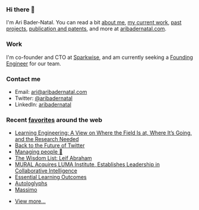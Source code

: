 ### Hi there 👋

I'm Ari Bader-Natal. You can read a bit [about me](https://aribadernatal.com), [my current work](https://aribadernatal.com/projects/Sparkwise/), [past projects](https://aribadernatal.com/projects/), [publication and patents](https://aribadernatal.com/publications), and more at [aribadernatal.com](https://aribadernatal.com).

### Work 

I'm co-founder and CTO at [Sparkwise](https://sparkwise.co), and am currently seeking a [Founding Engineer](https://sparkwise.notion.site/Build-the-Future-of-Learning-with-Us-9828f73e135d4676a4c02f1483886f0e) for our team.  

### Contact me

- Email: ari@aribadernatal.com
- Twitter: [@aribadernatal](https://twitter.com/aribadernatal)
- LinkedIn: [aribadernatal](https://linkedin.com/in/aribadernatal)

### Recent [favorites](https://favorites.aribadernatal.com) around the web

<!--START_SECTION:feed-->
* [Learning Engineering: A View on Where the Field Is at, Where It’s Going, and the Research Needed](https:&#x2F;&#x2F;favorites.aribadernatal.com&#x2F;pocket-favorites&#x2F;2022&#x2F;04&#x2F;learning-engineering-a-view-on-where-the-field-is-at-where-its-going-and-the-research-needed&#x2F;)
* [Back to the Future of Twitter](https:&#x2F;&#x2F;favorites.aribadernatal.com&#x2F;pocket-favorites&#x2F;2022&#x2F;04&#x2F;back-to-the-future-of-twitter&#x2F;)
* [Managing people 🤯](https:&#x2F;&#x2F;favorites.aribadernatal.com&#x2F;pocket-favorites&#x2F;2022&#x2F;04&#x2F;managing-people-%f0%9f%a4%af&#x2F;)
* [The Wisdom List: Leif Abraham](https:&#x2F;&#x2F;favorites.aribadernatal.com&#x2F;pocket-favorites&#x2F;2022&#x2F;04&#x2F;the-wisdom-list-leif-abraham&#x2F;)
* [MURAL Acquires LUMA Institute, Establishes Leadership in Collaborative Intelligence](https:&#x2F;&#x2F;favorites.aribadernatal.com&#x2F;pocket-favorites&#x2F;2022&#x2F;04&#x2F;mural-acquires-luma-institute-establishes-leadership-in-collaborative-intelligence&#x2F;)
* [Essential Learning Outcomes](https:&#x2F;&#x2F;favorites.aribadernatal.com&#x2F;pocket-favorites&#x2F;2022&#x2F;04&#x2F;essential-learning-outcomes&#x2F;)
* [Autologlyphs](https:&#x2F;&#x2F;favorites.aribadernatal.com&#x2F;pocket-favorites&#x2F;2022&#x2F;04&#x2F;autologlyphs&#x2F;)
* [Massimo](https:&#x2F;&#x2F;favorites.aribadernatal.com&#x2F;pocket-favorites&#x2F;2022&#x2F;04&#x2F;massimo&#x2F;)
<!--END_SECTION:feed-->
* [View more...](https://favorites.aribadernatal.com)
